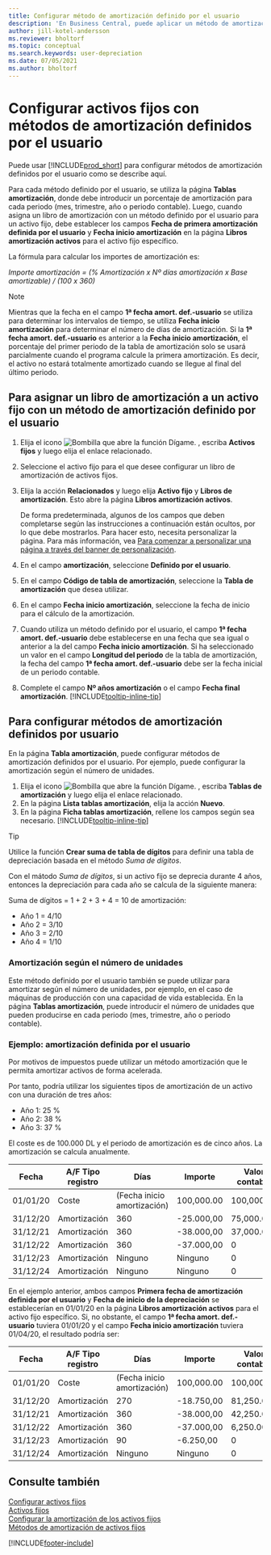 ```yaml
---
title: Configurar método de amortización definido por el usuario
description: 'En Business Central, puede aplicar un método de amortización definido por el usuario para definir el método de amortización de su activo en la página Ficha activo.'
author: jill-kotel-andersson
ms.reviewer: bholtorf
ms.topic: conceptual
ms.search.keywords: user-depreciation
ms.date: 07/05/2021
ms.author: bholtorf
---
```


# <a name="set-up-fixed-assets-with-user-defined-depreciation-methods"></a>Configurar activos fijos con métodos de amortización definidos por el usuario

Puede usar [!INCLUDE[prod_short](includes/prod_short.md)] para configurar métodos de amortización definidos por el usuario como se describe aquí.

Para cada método definido por el usuario, se utiliza la página **Tablas amortización**, donde debe introducir un porcentaje de amortización para cada periodo (mes, trimestre, año o periodo contable). Luego, cuando asigna un libro de amortización con un método definido por el usuario para un activo fijo, debe establecer los campos **Fecha de primera amortización definida por el usuario** y **Fecha inicio amortización** en la página **Libros amortización activos** para el activo fijo específico.  

La fórmula para calcular los importes de amortización es:  

*Importe amortización = (% Amortización x Nº días amortización x Base amortizable) / (100 x 360)*


> [!NOTE]  
> Mientras que la fecha en el campo **1ª fecha amort. def.-usuario** se utiliza para determinar los intervalos de tiempo, se utiliza **Fecha inicio amortización** para determinar el número de días de amortización. Si la **1ª fecha amort. def.-usuario** es anterior a la **Fecha inicio amortización**, el porcentaje del primer periodo de la tabla de amortización solo se usará parcialmente cuando el programa calcule la primera amortización. Es decir, el activo no estará totalmente amortizado cuando se llegue al final del último periodo.

## <a name="to-assign-a-depreciation-book-to-a-fixed-asset-with-a-user-defined-depreciation-method"></a>Para asignar un libro de amortización a un activo fijo con un método de amortización definido por el usuario

1. Elija el icono ![Bombilla que abre la función Dígame.](media/ui-search/search_small.png "Dígame qué desea hacer") , escriba **Activos fijos** y luego elija el enlace relacionado.
2. Seleccione el activo fijo para el que desee configurar un libro de amortización de activos fijos.
3. Elija la acción **Relacionados** y luego elija **Activo fijo** y **Libros de amortización**. Esto abre la página **Libros amortización activos**.

   De forma predeterminada, algunos de los campos que deben completarse según las instrucciones a continuación están ocultos, por lo que debe mostrarlos. Para hacer esto, necesita personalizar la página. Para más información, vea [Para comenzar a personalizar una página a través del banner de personalización](ui-personalization-user.md#start-personalizing-by-using-the-personalization-mode).
4. En el campo **amortización**, seleccione **Definido por el usuario**.
5. En el campo **Código de tabla de amortización**, seleccione la **Tabla de amortización** que desea utilizar.
6. En el campo **Fecha inicio amortización**, seleccione la fecha de inicio para el cálculo de la amortización.
7. Cuando utiliza un método definido por el usuario, el campo **1ª fecha amort. def.-usuario** debe establecerse en una fecha que sea igual o anterior a la del campo **Fecha inicio amortización**. Si ha seleccionado un valor en el campo **Longitud del periodo** de la tabla de amortización, la fecha del campo **1ª fecha amort. def.-usuario** debe ser la fecha inicial de un periodo contable.
8. Complete el campo **Nº años amortización** o el campo **Fecha final amortización**. [!INCLUDE[tooltip-inline-tip](includes/tooltip-inline-tip_md.md)] 

## <a name="to-set-up-user-defined-depreciation-methods"></a>Para configurar métodos de amortización definidos por usuario

En la página **Tabla amortización**, puede configurar métodos de amortización definidos por el usuario. Por ejemplo, puede configurar la amortización según el número de unidades.  

1. Elija el icono ![Bombilla que abre la función Dígame.](media/ui-search/search_small.png "Dígame qué desea hacer") , escriba **Tablas de amortización** y luego elija el enlace relacionado.  
2. En la página **Lista tablas amortización**, elija la acción **Nuevo**.  
3. En la página **Ficha tablas amortización**, rellene los campos según sea necesario. [!INCLUDE[tooltip-inline-tip](includes/tooltip-inline-tip_md.md)]  

> [!TIP]
> Utilice la función **Crear suma de tabla de dígitos** para definir una tabla de depreciación basada en el método *Suma de dígitos*.

Con el mátodo *Suma de dígitos*, si un activo fijo se deprecia durante 4 años, entonces la depreciación para cada año se calcula de la siguiente manera:

Suma de dígitos = 1 + 2 + 3 + 4 = 10 de amortización:

* Año 1 = 4/10  
* Año 2 = 3/10  
* Año 3 = 2/10  
* Año 4 = 1/10  

### <a name="depreciation-based-on-number-of-units"></a>Amortización según el número de unidades

Este método definido por el usuario también se puede utilizar para amortizar según el número de unidades, por ejemplo, en el caso de máquinas de producción con una capacidad de vida establecida. En la página **Tablas amortización**, puede introducir el número de unidades que pueden producirse en cada periodo (mes, trimestre, año o periodo contable).  

### <a name="example---user-defined-depreciation"></a>Ejemplo: amortización definida por el usuario

Por motivos de impuestos puede utilizar un método amortización que le permita amortizar activos de forma acelerada.  

Por tanto, podría utilizar los siguientes tipos de amortización de un activo con una duración de tres años:  

* Año 1: 25 %  
* Año 2: 38 %  
* Año 3: 37 %  

El coste es de 100.000 DL y el periodo de amortización es de cinco años. La amortización se calcula anualmente.  

| Fecha | A/F Tipo registro | Días | Importe | Valor contable |
| --- | --- | --- | --- | --- |
| 01/01/20 |Coste |(Fecha inicio amortización) |100,000.00 |100,000.00 |
| 31/12/20 |Amortización |360 |-25.000,00 |75,000.00 |
| 31/12/21 |Amortización |360 |-38.000,00 |37,000.00 |
| 31/12/22 |Amortización |360 |-37.000,00 |0 |
| 31/12/23 |Amortización |Ninguno |Ninguno |0 |
| 31/12/24 |Amortización |Ninguno |Ninguno |0 |

En el ejemplo anterior, ambos campos **Primera fecha de amortización definida por el usuario** y **Fecha de inicio de la depreciación** se establecerían en 01/01/20 en la página **Libros amortización activos** para el activo fijo específico. Si, no obstante, el campo **1ª fecha amort. def.-usuario** tuviera 01/01/20 y el campo **Fecha inicio amortización** tuviera 01/04/20, el resultado podría ser:  

| Fecha | A/F Tipo registro | Días | Importe | Valor contable |
| --- | --- | --- | --- | --- |
| 01/01/20 |Coste |(Fecha inicio amortización) |100,000.00 |100,000.00 |
| 31/12/20 |Amortización |270 |-18.750,00 |81,250.00 |
| 31/12/21 |Amortización |360 |-38.000,00 |42,250.00 |
| 31/12/22 |Amortización |360 |-37.000,00 |6,250.00 |
| 31/12/23 |Amortización |90 |-6.250,00 |0 |
| 31/12/24 |Amortización |Ninguno |Ninguno |0 |


## <a name="see-also"></a>Consulte también
[Configurar activos fijos](fa-setup.md)  
[Activos fijos](fa-manage.md)  
[Configurar la amortización de los activos fijos](fa-how-setup-depreciation.md)  
[Métodos de amortización de activos fijos](fa-depreciation-methods.md)

[!INCLUDE[footer-include](includes/footer-banner.md)]
